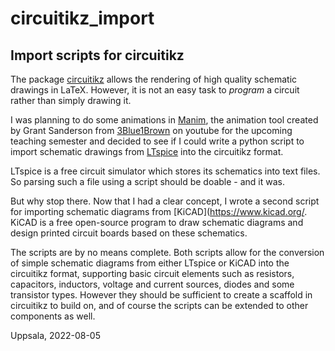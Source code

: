 # circuitikz_import
## Import scripts for circuitikz

The package [circuitikz](https://ctan.org/pkg/circuitikz) allows the rendering of high quality
schematic drawings in LaTeX. However, it is not an easy task to *program* a circuit rather than 
simply drawing it.

I was planning to do some animations in [Manim](https://www.manim.community/), the animation tool
created by Grant Sanderson from [3Blue1Brown](https://www.youtube.com/channel/UCYO_jab_esuFRV4b17AJtAw) on youtube
for the upcoming teaching semester and decided to see if I could write a python script to import
schematic drawings from [LTspice](https://www.analog.com/en/design-center/design-tools-and-calculators/ltspice-simulator.html) into the circuitikz format.

LTspice is a free circuit simulator which stores its schematics into text files. So parsing
such a file using a script should be doable - and it was.

But why stop there. Now that I had a clear concept, I wrote a second script for importing
schematic diagrams from [KiCAD](https://www.kicad.org/. KiCAD is a free open-source program
to draw schematic diagrams and design printed circuit boards based on these schematics.

The scripts are by no means complete. Both scripts allow for the conversion of simple schematic
diagrams from either LTspice or KiCAD into the circuitikz format, supporting basic circuit
elements such as resistors, capacitors, inductors, voltage and current sources, diodes and some transistor
types. However they should be sufficient to create a scaffold in circuitikz to build on, and
of course the scripts can be extended to other components as well.

Uppsala, 2022-08-05

